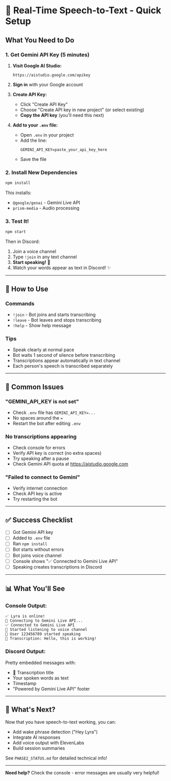 # 🎤 Real-Time Speech-to-Text - Quick Setup

## What You Need to Do

### 1. Get Gemini API Key (5 minutes)

1. **Visit Google AI Studio:**
   ```
   https://aistudio.google.com/apikey
   ```

2. **Sign in** with your Google account

3. **Create API Key:**
   - Click "Create API Key"
   - Choose "Create API key in new project" (or select existing)
   - **Copy the API key** (you'll need this next)

4. **Add to your `.env` file:**
   - Open `.env` in your project
   - Add the line:
     ```env
     GEMINI_API_KEY=paste_your_api_key_here
     ```
   - Save the file

### 2. Install New Dependencies

```bash
npm install
```

This installs:
- `@google/genai` - Gemini Live API
- `prism-media` - Audio processing

### 3. Test It!

```bash
npm start
```

Then in Discord:
1. Join a voice channel
2. Type `!join` in any text channel
3. **Start speaking!** 🎤
4. Watch your words appear as text in Discord! ✨

---

## 🎯 How to Use

### Commands
- `!join` - Bot joins and starts transcribing
- `!leave` - Bot leaves and stops transcribing
- `!help` - Show help message

### Tips
- Speak clearly at normal pace
- Bot waits 1 second of silence before transcribing
- Transcriptions appear automatically in text channel
- Each person's speech is transcribed separately

---

## 🐛 Common Issues

### "GEMINI_API_KEY is not set"
- Check `.env` file has `GEMINI_API_KEY=...`
- No spaces around the `=`
- Restart the bot after editing `.env`

### No transcriptions appearing
- Check console for errors
- Verify API key is correct (no extra spaces)
- Try speaking after a pause
- Check Gemini API quota at https://aistudio.google.com

### "Failed to connect to Gemini"
- Verify internet connection
- Check API key is active
- Try restarting the bot

---

## ✅ Success Checklist

- [ ] Got Gemini API key
- [ ] Added to `.env` file
- [ ] Ran `npm install`
- [ ] Bot starts without errors
- [ ] Bot joins voice channel
- [ ] Console shows "✅ Connected to Gemini Live API"
- [ ] Speaking creates transcriptions in Discord

---

## 📊 What You'll See

### Console Output:
```
✅ Lyra is online!
🔗 Connecting to Gemini Live API...
✅ Connected to Gemini Live API
🎤 Started listening to voice channel
👤 User 123456789 started speaking
📝 Transcription: Hello, this is working!
```

### Discord Output:
Pretty embedded messages with:
- 🎤 Transcription title
- Your spoken words as text
- Timestamp
- "Powered by Gemini Live API" footer

---

## 🚀 What's Next?

Now that you have speech-to-text working, you can:
- Add wake phrase detection ("Hey Lyra")
- Integrate AI responses
- Add voice output with ElevenLabs
- Build session summaries

See `PHASE2_STATUS.md` for detailed technical info!

---

**Need help?** Check the console - error messages are usually very helpful!
